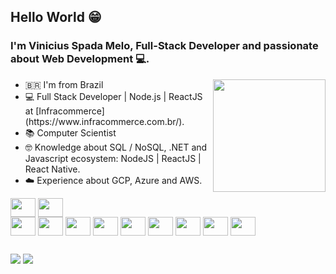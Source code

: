 ## Hello World 😁

### I'm Vinicius Spada Melo, Full-Stack Developer and passionate about Web Development 💻.

<div>
    <img align="right" height="180em" src="https://github-readme-stats.vercel.app/api/top-langs/?username=alysonmcechinel&layout=compact&langs_count=7"/>
    <ul>
      <li>🇧🇷 I'm from Brazil</li>
      <li>💻 Full Stack Developer | Node.js | ReactJS at [Infracommerce](https://www.infracommerce.com.br/).</li>
      <li>📚 Computer Scientist</li>
      <li>🤓 Knowledge about SQL / NoSQL, .NET and Javascript ecosystem: NodeJS | ReactJS | React Native.</li>
      <li>☁️ Experience about GCP, Azure and AWS.
    </ul>    
</div> 

<div>
    <img align="center" height="30" width="40" src="https://cdn.jsdelivr.net/gh/devicons/devicon/icons/typescript/typescript-original.svg" />
    <img align="center" height="30" width="40" src="https://cdn.jsdelivr.net/gh/devicons/devicon/icons/javascript/javascript-original.svg" />
</div>

<div>
    <img align="center" height="30" width="40" src="https://cdn.jsdelivr.net/gh/devicons/devicon/icons/nodejs/nodejs-original.svg" />
    <img align="center" height="30" width="40" src="https://cdn.jsdelivr.net/gh/devicons/devicon/icons/react/react-original.svg" />
    <img align="center" height="30" width="40" src="https://cdn.jsdelivr.net/gh/devicons/devicon/icons/csharp/csharp-original.svg" />
    <img align="center" height="30" width="40" src="https://cdn.jsdelivr.net/gh/devicons/devicon/icons/microsoftsqlserver/microsoftsqlserver-plain-wordmark.svg" />
    <img align="center" height="30" width="40" src="https://cdn.jsdelivr.net/gh/devicons/devicon/icons/oracle/oracle-original.svg" />
    <img align="center" height="30" width="40" src="https://cdn.jsdelivr.net/gh/devicons/devicon/icons/mysql/mysql-original.svg" />
    <img align="center" height="30" width="40" src="https://cdn.jsdelivr.net/gh/devicons/devicon/icons/mongodb/mongodb-original.svg" />
    <img align="center" height="30" width="40" src="https://cdn.jsdelivr.net/gh/devicons/devicon/icons/html5/html5-original.svg" />
    <img align="center" height="30" width="40" src="https://cdn.jsdelivr.net/gh/devicons/devicon/icons/css3/css3-original.svg" />
</div>

##

<div>
  <a href="https://www.linkedin.com/in/vinicius-spada-melo" target="_blank"><img src="https://img.shields.io/badge/-LinkedIn-%230077B5?style=for-the-badge&logo=linkedin&logoColor=white" /></a> 
  <a href = "mailto:viniciusspmelo@gmail.com"><img src="https://img.shields.io/badge/-Gmail-%23333?style=for-the-badge&logo=gmail&logoColor=white" target="_blank"></a>
</div>
